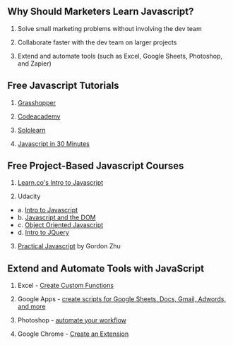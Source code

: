 ## Why Should Marketers Learn Javascript?

1. Solve small marketing problems without involving the dev team

2. Collaborate faster with the dev team on larger projects

3. Extend and automate tools (such as Excel, Google Sheets, Photoshop, and Zapier)


## Free Javascript Tutorials

1. [Grasshopper](https://grasshopper.codes)

2. [Codeacademy](https://www.codecademy.com/learn/introduction-to-javascript)

3. [Sololearn](https://www.sololearn.com/Course/JavaScript/)

4. [Javascript in 30 Minutes](https://youtu.be/zPHerhks2Vg)


## Free Project-Based Javascript Courses

1. [Learn.co's Intro to Javascript](https://learn.co/courses/introduction-to-javascript)

2. Udacity
*  a. [Intro to Javascript](https://www.udacity.com/course/intro-to-javascript--ud803)
*  b. [Javascript and the DOM](https://www.udacity.com/course/javascript-and-the-dom--ud117)
*  c. [Object Oriented Javascript](https://www.udacity.com/course/object-oriented-javascript--ud015)
*  d. [Intro to JQuery](https://www.udacity.com/course/intro-to-jquery--ud245)

3. [Practical Javascript](https://watchandcode.com/p/practical-javascript) by Gordon Zhu


## Extend and Automate Tools with JavaScript

1. Excel - [Create Custom Functions](https://docs.microsoft.com/en-us/office/dev/add-ins/excel/custom-functions-overview)

2. Google Apps - [create scripts for Google Sheets, Docs, Gmail, Adwords, and more](https://developers.google.com/apps-script/)

3. Photoshop - [automate your workflow](https://www.smashingmagazine.com/2013/07/introduction-to-photoshop-scripting/)

4. Google Chrome - [Create an Extension](https://developer.chrome.com/extensions/getstarted) 




